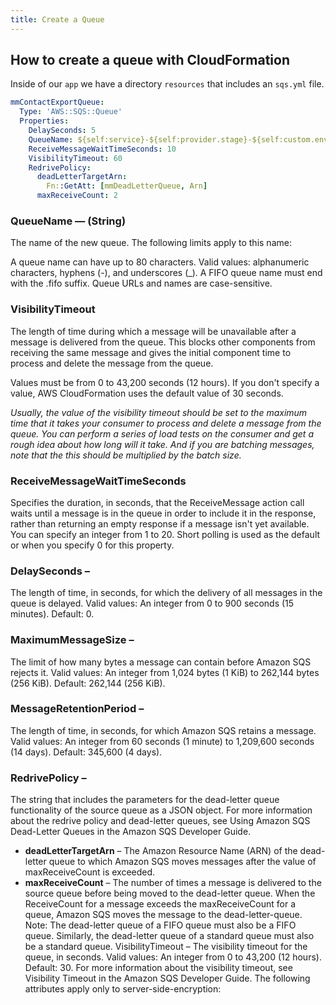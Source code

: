 ```yaml
---
title: Create a Queue
---
```


## How to create a queue with CloudFormation

Inside of our `app` we have a directory `resources` that includes an `sqs.yml` file.

```yaml
mmContactExportQueue:
  Type: 'AWS::SQS::Queue'
  Properties:
    DelaySeconds: 5
    QueueName: ${self:service}-${self:provider.stage}-${self:custom.env.SQS.contactExportQueueName}
    ReceiveMessageWaitTimeSeconds: 10
    VisibilityTimeout: 60
    RedrivePolicy:
      deadLetterTargetArn:
        Fn::GetAtt: [mmDeadLetterQueue, Arn]
      maxReceiveCount: 2
```

### QueueName — (String)
The name of the new queue. The following limits apply to this name:

A queue name can have up to 80 characters.
Valid values: alphanumeric characters, hyphens (-), and underscores (_).
A FIFO queue name must end with the .fifo suffix.
Queue URLs and names are case-sensitive.

### VisibilityTimeout
The length of time during which a message will be unavailable after a message is delivered from the queue. This blocks other components from receiving the same message and gives the initial component time to process and delete the message from the queue.

Values must be from 0 to 43,200 seconds (12 hours). If you don't specify a value, AWS CloudFormation uses the default value of 30 seconds.

_Usually, the value of the visibility timeout should be set to the maximum time that it takes your consumer to process and delete a message from the queue. You can perform a series of load tests on the consumer and get a rough idea about how long will it take. And if you are batching messages, note that the this should be multiplied by the batch size._

### ReceiveMessageWaitTimeSeconds
Specifies the duration, in seconds, that the ReceiveMessage action call waits until a message is in the queue in order to include it in the response, rather than returning an empty response if a message isn't yet available. You can specify an integer from 1 to 20. Short polling is used as the default or when you specify 0 for this property.

### DelaySeconds – 

The length of time, in seconds, for which the delivery of all messages in the queue is delayed. Valid values: An integer from 0 to 900 seconds (15 minutes). Default: 0.

### MaximumMessageSize – 

The limit of how many bytes a message can contain before Amazon SQS rejects it. Valid values: An integer from 1,024 bytes (1 KiB) to 262,144 bytes (256 KiB). Default: 262,144 (256 KiB).

### MessageRetentionPeriod – 

The length of time, in seconds, for which Amazon SQS retains a message. Valid values: An integer from 60 seconds (1 minute) to 1,209,600 seconds (14 days). Default: 345,600 (4 days).

### RedrivePolicy – 

The string that includes the parameters for the dead-letter queue functionality of the source queue as a JSON object. For more information about the redrive policy and dead-letter queues, see Using Amazon SQS Dead-Letter Queues in the Amazon SQS Developer Guide.

* **deadLetterTargetArn** – 
The Amazon Resource Name (ARN) of the dead-letter queue to which Amazon SQS moves messages after the value of maxReceiveCount is exceeded.
* **maxReceiveCount** – 
The number of times a message is delivered to the source queue before being moved to the dead-letter queue. When the ReceiveCount for a message exceeds the maxReceiveCount for a queue, Amazon SQS moves the message to the dead-letter-queue.
Note: The dead-letter queue of a FIFO queue must also be a FIFO queue. Similarly, the dead-letter queue of a standard queue must also be a standard queue.
VisibilityTimeout – The visibility timeout for the queue, in seconds. Valid values: An integer from 0 to 43,200 (12 hours). Default: 30. For more information about the visibility timeout, see Visibility Timeout in the Amazon SQS Developer Guide.
The following attributes apply only to server-side-encryption: